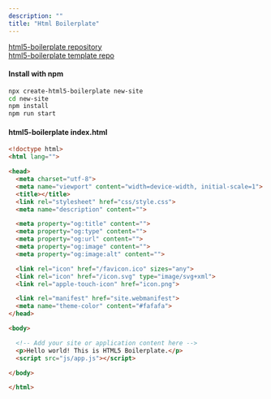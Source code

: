 ```yaml
---
description: ""
title: "Html Boilerplate"
---
```


[html5-boilerplate repository](https://github.com/h5bp/html5-boilerplate/tree/main)  
[html5-boilerplate template repo](https://github.com/h5bp/html5-boilerplate-template)

#### Install with npm
```bash
npx create-html5-boilerplate new-site
cd new-site
npm install
npm run start
```

#### html5-boilerplate index.html
```html
<!doctype html>
<html lang="">

<head>
  <meta charset="utf-8">
  <meta name="viewport" content="width=device-width, initial-scale=1">
  <title></title>
  <link rel="stylesheet" href="css/style.css">
  <meta name="description" content="">

  <meta property="og:title" content="">
  <meta property="og:type" content="">
  <meta property="og:url" content="">
  <meta property="og:image" content="">
  <meta property="og:image:alt" content="">

  <link rel="icon" href="/favicon.ico" sizes="any">
  <link rel="icon" href="/icon.svg" type="image/svg+xml">
  <link rel="apple-touch-icon" href="icon.png">

  <link rel="manifest" href="site.webmanifest">
  <meta name="theme-color" content="#fafafa">
</head>

<body>

  <!-- Add your site or application content here -->
  <p>Hello world! This is HTML5 Boilerplate.</p>
  <script src="js/app.js"></script>

</body>

</html>
```